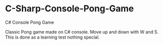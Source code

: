 # C-Sharp-Console-Pong-Game
C# Console Pong Game

Classic Pong game made on C# console. Move up and down with W and S. This is done as a learning test nothing special.
